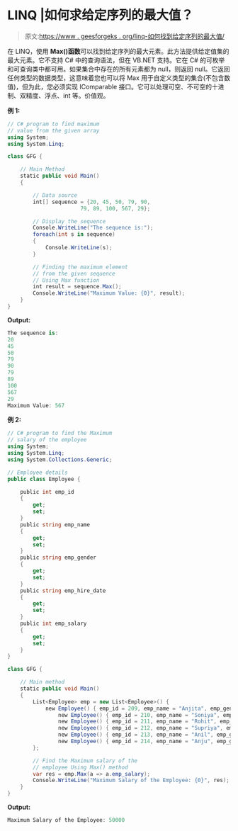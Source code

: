 # LINQ |如何求给定序列的最大值？

> 原文:[https://www . geesforgeks . org/linq-如何找到给定序列的最大值/](https://www.geeksforgeeks.org/linq-how-to-find-maximum-value-of-the-given-sequence/)

在 LINQ，使用 **Max()函数**可以找到给定序列的最大元素。此方法提供给定值集的最大元素。它不支持 C# 中的查询语法，但在 VB.NET 支持。它在 C# 的可枚举和可查询类中都可用。如果集合中存在的所有元素都为 null，则返回 null。它返回任何类型的数据类型，这意味着您也可以将 Max 用于自定义类型的集合(不包含数值)，但为此，您必须实现 IComparable 接口。它可以处理可空、不可空的十进制、双精度、浮点、int 等。价值观。

**例 1:**

```cs
// C# program to find maximum 
// value from the given array
using System;
using System.Linq;

class GFG {

    // Main Method
    static public void Main()
    {

        // Data source
        int[] sequence = {20, 45, 50, 79, 90,
                       79, 89, 100, 567, 29};

        // Display the sequence
        Console.WriteLine("The sequence is:");
        foreach(int s in sequence)
        {
            Console.WriteLine(s);
        }

        // Finding the maximum element
        // from the given sequence
        // Using Max function
        int result = sequence.Max();
        Console.WriteLine("Maximum Value: {0}", result);
    }
}
```

**Output:**

```cs
The sequence is:
20
45
50
79
90
79
89
100
567
29
Maximum Value: 567

```

**例 2:**

```cs
// C# program to find the Maximum
// salary of the employee
using System;
using System.Linq;
using System.Collections.Generic;

// Employee details
public class Employee {

    public int emp_id
    {
        get;
        set;
    }
    public string emp_name
    {
        get;
        set;
    }
    public string emp_gender
    {
        get;
        set;
    }
    public string emp_hire_date
    {
        get;
        set;
    }
    public int emp_salary
    {
        get;
        set;
    }
}

class GFG {

    // Main method
    static public void Main()
    {
        List<Employee> emp = new List<Employee>() {
            new Employee() { emp_id = 209, emp_name = "Anjita", emp_gender = "Female", emp_hire_date = "12/3/2017", emp_salary = 20000 },
                new Employee() { emp_id = 210, emp_name = "Soniya", emp_gender = "Female", emp_hire_date = "22/4/2018", emp_salary = 30000 },
                new Employee() { emp_id = 211, emp_name = "Rohit", emp_gender = "Male", emp_hire_date = "3/5/2016", emp_salary = 40000 },
                new Employee() { emp_id = 212, emp_name = "Supriya", emp_gender = "Female", emp_hire_date = "4/8/2017", emp_salary = 40000 },
                new Employee() { emp_id = 213, emp_name = "Anil", emp_gender = "Male", emp_hire_date = "12/1/2016", emp_salary = 40000 },
                new Employee() { emp_id = 214, emp_name = "Anju", emp_gender = "Female", emp_hire_date = "17/6/2015", emp_salary = 50000 },
        };

        // Find the Maximum salary of the 
        // employee Using Max() method
        var res = emp.Max(a => a.emp_salary);
        Console.WriteLine("Maximum Salary of the Employee: {0}", res);
    }
}
```

**Output:**

```cs
Maximum Salary of the Employee: 50000

```